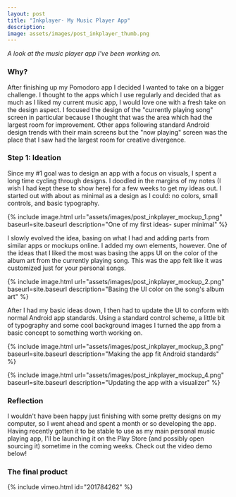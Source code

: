 ```yaml
---
layout: post
title: "Inkplayer- My Music Player App"
description: 
image: assets/images/post_inkplayer_thumb.png
---
```



*A look at the music player app I've been working on.*


### Why? ###

After finishing up my Pomodoro app I decided I wanted to take on a bigger challenge. I thought to the apps which I use regularly and decided that as much as I liked my current music app, I would love one with a fresh take on the design aspect. I focused the design of the "currently playing song" screen in particular because I thought that was the area which had the largest room for improvement. Other apps following standard Android design trends with their main screens but the "now playing" screen was the place that I saw had the largest room for creative divergence.

### Step 1: Ideation  ###

Since my #1 goal was to design an app with a focus on visuals, I spent a long time cycling through designs. I doodled in the margins of my notes (I wish I had kept these to show here) for a few weeks to get my ideas out. I started out with about as minimal as a design as I could: no colors, small controls, and basic typography.

{% include image.html url="assets/images/post_inkplayer_mockup_1.png" baseurl=site.baseurl description="One of my first ideas- super minimal" %}

I slowly evolved the idea, basing on what I had and adding parts from similar apps or mockups online. I added my own elements, however. One of the ideas that I liked the most was basing the apps UI on the color of the album art from the currently playing song. This was the app felt like it was customized just for your personal songs.

{% include image.html url="assets/images/post_inkplayer_mockup_2.png" baseurl=site.baseurl description="Basing the UI color on the song's album art" %}

After I had my basic ideas down, I then had to update the UI to conform with normal Android app standards. Using a standard control scheme, a little bit of typography and some cool background images I turned the app from a basic concept to something worth working on.

{% include image.html url="assets/images/post_inkplayer_mockup_3.png" baseurl=site.baseurl description="Making the app fit Android standards" %}

{% include image.html url="assets/images/post_inkplayer_mockup_4.png" baseurl=site.baseurl description="Updating the app with a visualizer" %}

### Reflection ###

I wouldn't have been happy just finishing with some pretty designs on my computer, so I went ahead and spent a month or so developing the app. Having recently gotten it to be stable to use as my main personal music playing app, I'll be launching it on the Play Store (and possibly open sourcing it) sometime in the coming weeks. Check out the video demo below!


### The final product ###

{% include vimeo.html id="201784262" %}